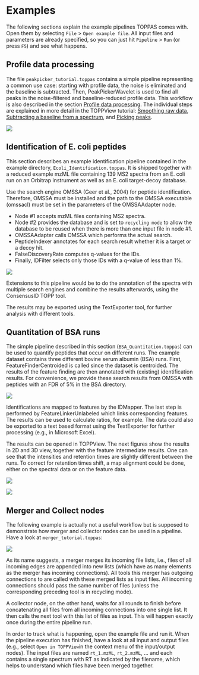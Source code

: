 Examples
========

The following sections explain the example pipelines TOPPAS comes with. Open them by selecting `File` > `Open example file`.
All input files and parameters are already specified, so you can just hit `Pipeline` > `Run` (or press `F5`) and see what
happens.

## Profile data processing

The file `peakpicker_tutorial.toppas` contains  a simple pipeline representing a common use case: starting with profile
data, the noise is eliminated and the baseline is subtracted. Then, PeakPickerWavelet is used to find all peaks in the
noise-filtered and baseline-reduced profile data. This workflow is also described in the section
[Profile data processing](../TOPP/profile-data-processing.md). The individual steps are explained in more detail in the
TOPPView tutorial: [Smoothing raw data](../TOPP/smoothing-raw-data.md), [Subtracting a baseline from a spectrum](../TOPP/subtracting-a-baseline-from-a-spectrum.md), and [Picking peaks](../TOPP/picking-peaks.md).

![](../images/tutorials/toppas/TOPPAS_example_profile_data_processing.png)

## Identification of E. coli peptides

This section describes an example identification pipeline contained in the example directory, `Ecoli_Identification.toppas`.
It is shipped together with a reduced example mzML file containing 139 MS2 spectra from an E. coli run on an Orbitrap
instrument as well as an E. coli target-decoy database.

Use the search engine OMSSA (Geer et al., 2004) for peptide identification. Therefore, OMSSA must be installed and the
path to the OMSSA executable (omssacl) must be set in the parameters of the OMSSAAdapter node.

- Node #1 accepts mzML files containing MS2 spectra.
- Node #2 provides the database and is set to `recycling mode` to allow the database to be reused when there is more
  than one input file in node #1.
- OMSSAAdapter calls OMSSA which performs the actual search.
- PeptideIndexer annotates for each search result whether it is a target or a decoy hit.
- FalseDiscoveryRate computes q-values for the IDs.
- Finally, IDFilter selects only those IDs with a q-value of less than 1%.

![](../images/tutorials/toppas/TOPPAS_Ecoli_Identification.png)

Extensions to this pipeline would be to do the annotation of the spectra with multiple search engines and combine the
results afterwards, using the ConsensusID TOPP tool.

The results may be exported using the TextExporter tool, for further analysis with different tools.

## Quantitation of BSA runs

The simple pipeline described in this section (`BSA_Quantitation.toppas`) can be used to quantify peptides that occur
on different runs. The example dataset contains three different bovine serum albumin (BSA) runs. First, FeatureFinderCentroided
is called since the dataset is centroided. The results of the feature finding are then annotated with (existing)
identification results. For convenience, we provide these search results from OMSSA with peptides with an FDR of 5% in
the BSA directory.

![](../images/tutorials/toppas/TOPPAS_BSA_Quantitation.png)

Identifications are mapped to features by the IDMapper. The last step is performed by FeatureLinkerUnlabeled which links
corresponding features. The results can be used to calculate ratios, for example. The data could also be exported to a
text based format using the TextExporter for further processing (e.g., in Microsoft Excel).

The results can be opened in TOPPView. The next figures show the results in 2D and 3D view, together with the feature
intermediate results. One can see that the intensities and retention times are slightly different between the runs. To
correct for retention times shift, a map alignment could be done, either on the spectral data or on the feature data.

![](../images/tutorials/toppas/TOPPAS_BSA_results_2d.png)

![](../images/tutorials/toppas/TOPPAS_BSA_results_3d.png)

## Merger and Collect nodes

The following example is actually not a useful workflow but is supposed to demonstrate how merger and collector nodes
can be used in a pipeline. Have a look at `merger_tutorial.toppas`:

![](../images/tutorials/toppas/TOPPAS_example_merger.png)

As its name suggests, a merger merges its incoming file lists, i.e., files of all incoming edges are appended into new
lists (which have as many elements as the merger has incoming connections). All tools this merger has outgoing
connections to are called with these merged lists as input files. All incoming connections should pass the same number
of files (unless the corresponding preceding tool is in recycling mode).

A collector node, on the other hand, waits for all rounds to finish before concatenating all files from all incoming
connections into one single list. It then calls the next tool with this list of files as input. This will happen exactly
once during the entire pipeline run.

In order to track what is happening, open the example file and run it. When the pipeline execution has finished, have a
look at all input and output files (e.g., select `Open in TOPPView`in the context menu of the input/output nodes). The
input files are named `rt_1.mzML`, `rt_2.mzML`, ... and each contains a single spectrum with RT as indicated by the filename,
which helps to understand which files have been merged together.
